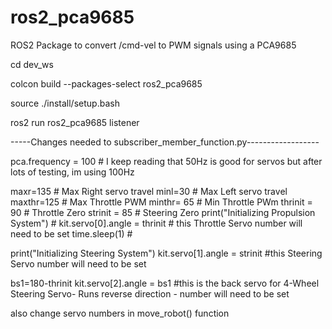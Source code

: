 # ros2_pca9685
ROS2 Package to convert /cmd-vel to PWM signals using a PCA9685


cd dev_ws

colcon build --packages-select ros2_pca9685

source ./install/setup.bash

ros2 run ros2_pca9685 listener


-----Changes needed to subscriber_member_function.py------------------

pca.frequency = 100 # I keep reading that 50Hz is good for servos but after lots of testing, im using 100Hz

maxr=135 # Max Right servo travel
minl=30 # Max Left servo travel
maxthr=125 # Max Throttle PWM
minthr= 65 # Min Throttle PWm
thrinit = 90 # Throttle Zero
strinit = 85 # Steering Zero
print("Initializing Propulsion System") #
kit.servo[0].angle = thrinit # this Throttle Servo number will need to be set
time.sleep(1) #
 
print("Initializing Steering System")
kit.servo[1].angle = strinit #this Steering Servo number will need to be set

bs1=180-thrinit
kit.servo[2].angle = bs1 #this is the back servo for 4-Wheel Steering Servo- Runs reverse direction - number will need to be set


also change servo numbers in move_robot() function

